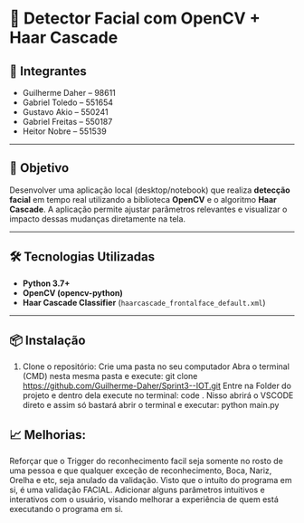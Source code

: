 # 🧠 Detector Facial com OpenCV + Haar Cascade

## 👥 Integrantes

- Guilherme Daher – 98611  
- Gabriel Toledo – 551654  
- Gustavo Akio – 550241  
- Gabriel Freitas – 550187  
- Heitor Nobre – 551539  

---

## 🎯 Objetivo

Desenvolver uma aplicação local (desktop/notebook) que realiza **detecção facial** em tempo real utilizando a biblioteca **OpenCV** e o algoritmo **Haar Cascade**. A aplicação permite ajustar parâmetros relevantes e visualizar o impacto dessas mudanças diretamente na tela.

---

## 🛠️ Tecnologias Utilizadas

- **Python 3.7+**
- **OpenCV (opencv-python)**
- **Haar Cascade Classifier** (`haarcascade_frontalface_default.xml`)

---

## 📦 Instalação

1. Clone o repositório:
    Crie uma pasta no seu computador
   Abra o terminal (CMD) nesta mesma pasta e execute:  git clone https://github.com/Guilherme-Daher/Sprint3--IOT.git
   Entre na Folder do projeto e dentro dela execute no terminal: code .
   Nisso abrirá o VSCODE direto e assim só bastará abrir o terminal e executar: python main.py

## 📈 Melhorias:

Reforçar que o Trigger do reconhecimento facil seja somente no rosto de uma pessoa e que qualquer exceção de reconhecimento, Boca, Nariz, Orelha e etc, seja anulado da validação. Visto que o intuíto do programa em si, é uma validação FACIAL.
Adicionar alguns parâmetros intuitivos e interativos com o usuário, visando melhorar a experiência de quem está executando o programa em si.

   
